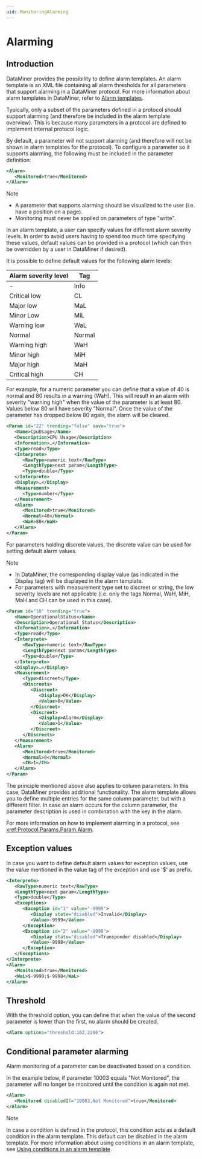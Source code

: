 ```yaml
---
uid: MonitoringAlarming
---
```


# Alarming

## Introduction

DataMiner provides the possibility to define alarm templates. An alarm template is an XML file containing all alarm thresholds for all parameters that support alarming in a DataMiner protocol. For more information about alarm templates in DataMiner, refer to [Alarm templates](xref:About_alarm_templates).

Typically, only a subset of the parameters defined in a protocol should support alarming (and therefore be included in the alarm template overview). This is because many parameters in a protocol are defined to implement internal protocol logic.

By default, a parameter will not support alarming (and therefore will not be shown in alarm templates for the protocol). To configure a parameter so it supports alarming, the following must be included in the parameter definition:

```xml
<Alarm>
   <Monitored>true</Monitored>
</Alarm>
```

> [!NOTE]
>
> - A parameter that supports alarming should be visualized to the user (i.e. have a position on a page).
> - Monitoring must never be applied on parameters of type "write".

In an alarm template, a user can specify values for different alarm severity levels. In order to avoid users having to spend too much time specifying these values, default values can be provided in a protocol (which can then be overridden by a user in DataMiner if desired).

It is possible to define default values for the following alarm levels:

|Alarm severity level|Tag|
|--- |--- |
|-|Info|
|Critical low|CL|
|Major low|MaL|
|Minor Low|MiL|
|Warning low|WaL|
|Normal|Normal|
|Warning high|WaH|
|Minor high|MiH|
|Major high|MaH|
|Critical high|CH|

For example, for a numeric parameter you can define that a value of 40 is normal and 80 results in a warning (WaH). This will result in an alarm with severity "warning high" when the value of the parameter is at least 80. Values below 80 will have severity "Normal". Once the value of the parameter has dropped below 80 again, the alarm will be cleared.

```xml
<Param id="22" trending="false" save="true">
   <Name>CpuUsage</Name>
   <Description>CPU Usage</Description>
   <Information>…</Information>
   <Type>read</Type>
   <Interprete>
      <RawType>numeric text</RawType>
      <LengthType>next param</LengthType>
      <Type>double</Type>
   </Interprete>
   <Display>…</Display>
   <Measurement>
      <Type>number</Type>
   </Measurement>
   <Alarm>
      <Monitored>true</Monitored>
      <Normal>40</Normal>
      <WaH>80</WaH>
   </Alarm>
</Param>
```

For parameters holding discrete values, the discrete value can be used for setting default alarm values.

> [!NOTE]
>
> - In DataMiner, the corresponding display value (as indicated in the Display tag) will be displayed in the alarm template.
> - For parameters with measurement type set to discreet or string, the low severity levels are not applicable (i.e. only the tags Normal, WaH, MiH, MaH and CH can be used in this case).

```xml
<Param id="10" trending="true">
   <Name>OperationalStatus</Name>
   <Description>Operational Status</Description>
   <Information>…</Information>
   <Type>read</Type>
   <Interprete>
      <RawType>numeric text</RawType>
      <LengthType>next param</LengthType>
      <Type>double</Type>
   </Interprete>
   <Display>…</Display>
   <Measurement>
      <Type>discreet</Type>
      <Discreets>
         <Discreet>
            <Display>OK</Display>
            <Value>0</Value>
         </Discreet>
         <Discreet>
            <Display>Alarm</Display>
            <Value>1</Value>
         </Discreet>
      </Discreets>
   </Measurement>
   <Alarm>
      <Monitored>true</Monitored>
      <Normal>0</Normal>
      <CH>1</CH>
   </Alarm>
</Param>
```

The principle mentioned above also applies to column parameters. In this case, DataMiner provides additional functionality. The alarm template allows you to define multiple entries for the same column parameter, but with a different filter. In case an alarm occurs for the column parameter, the parameter description is used in combination with the key in the alarm.

For more information on how to implement alarming in a protocol, see <xref:Protocol.Params.Param.Alarm>.

## Exception values

In case you want to define default alarm values for exception values, use the value mentioned in the value tag of the exception and use '$' as prefix.

```xml
<Interprete>
   <RawType>numeric text</RawType>
   <LengthType>next param</LengthType>
   <Type>double</Type>
   <Exceptions>
      <Exception id="1" value="-9999">
         <Display state="disabled">Invalid</Display>
         <Value>-9999</Value>
      </Exception>
      <Exception id="2" value="-9998">
         <Display state="disabled">Transponder disabled</Display>
         <Value>-9998</Value>
      </Exception>
   </Exceptions>
</Interprete>
<Alarm>
   <Monitored>true</Monitored>
   <WaL>$-9999;$-9998</WaL>
</Alarm>
```

## Threshold

With the threshold option, you can define that when the value of the second parameter is lower than the first, no alarm should be created.

```xml
<Alarm options="threshold:102,2206">
```

## Conditional parameter alarming

Alarm monitoring of a parameter can be deactivated based on a condition.

In the example below, if parameter 10003 equals "Not Monitored", the parameter will no longer be monitored until the condition is again not met.

```xml
<Alarm>
   <Monitored disabledIf="10003,Not Monitored">true</Monitored>
</Alarm>
```

> [!NOTE]
> In case a condition is defined in the protocol, this condition acts as a default condition in the alarm template. This default can be disabled in the alarm template. For more information about using conditions in an alarm template, see [Using conditions in an alarm template](xref:Using_conditions_in_an_alarm_template).
